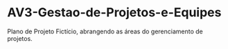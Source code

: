 # AV3-Gestao-de-Projetos-e-Equipes
Plano de Projeto Fictício, abrangendo as áreas do gerenciamento de projetos.
